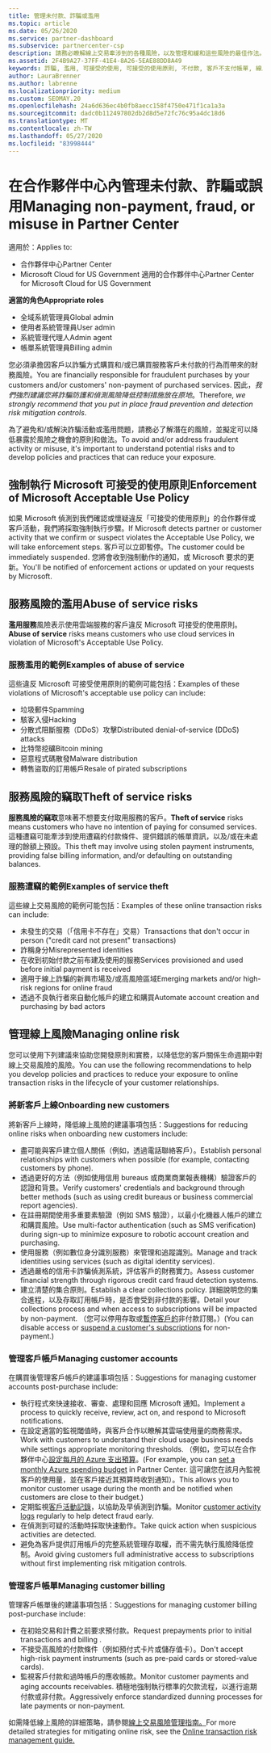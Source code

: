 ```yaml
---
title: 管理未付款、詐騙或濫用
ms.topic: article
ms.date: 05/26/2020
ms.service: partner-dashboard
ms.subservice: partnercenter-csp
description: 請務必瞭解線上交易牽涉到的各種風險，以及管理和緩和這些風險的最佳作法。
ms.assetid: 2F4B9A27-37FF-41E4-8A26-5EAE88DD8A49
keywords: 詐騙, 濫用, 可接受的使用, 可接受的使用原則, 不付款, 客戶不支付帳單, 線上風險, 竊取服務, 濫用服務, 暫停訂閱,
author: LauraBrenner
ms.author: labrenne
ms.localizationpriority: medium
ms.custom: SEOMAY.20
ms.openlocfilehash: 24a6d636ec4b0fb8aecc158f4750e471f1ca1a3a
ms.sourcegitcommit: dadc0b112497802db2d8d5e72fc76c95a4dc18d6
ms.translationtype: MT
ms.contentlocale: zh-TW
ms.lasthandoff: 05/27/2020
ms.locfileid: "83998444"
---
```

# <a name="managing-non-payment-fraud-or-misuse-in-partner-center"></a><span data-ttu-id="316d5-104">在合作夥伴中心內管理未付款、詐騙或誤用</span><span class="sxs-lookup"><span data-stu-id="316d5-104">Managing non-payment, fraud, or misuse in Partner Center</span></span>

<span data-ttu-id="316d5-105">適用於：</span><span class="sxs-lookup"><span data-stu-id="316d5-105">Applies to:</span></span>

- <span data-ttu-id="316d5-106">合作夥伴中心</span><span class="sxs-lookup"><span data-stu-id="316d5-106">Partner Center</span></span>
- <span data-ttu-id="316d5-107">Microsoft Cloud for US Government 適用的合作夥伴中心</span><span class="sxs-lookup"><span data-stu-id="316d5-107">Partner Center for Microsoft Cloud for US Government</span></span>

<span data-ttu-id="316d5-108">**適當的角色**</span><span class="sxs-lookup"><span data-stu-id="316d5-108">**Appropriate roles**</span></span>
- <span data-ttu-id="316d5-109">全域系統管理員</span><span class="sxs-lookup"><span data-stu-id="316d5-109">Global admin</span></span>
- <span data-ttu-id="316d5-110">使用者系統管理員</span><span class="sxs-lookup"><span data-stu-id="316d5-110">User admin</span></span>
- <span data-ttu-id="316d5-111">系統管理代理人</span><span class="sxs-lookup"><span data-stu-id="316d5-111">Admin agent</span></span>
- <span data-ttu-id="316d5-112">帳單系統管理員</span><span class="sxs-lookup"><span data-stu-id="316d5-112">Billing admin</span></span>

<span data-ttu-id="316d5-113">您必須承擔因客戶以詐騙方式購買和/或已購買服務客戶未付款的行為而帶來的財務風險。</span><span class="sxs-lookup"><span data-stu-id="316d5-113">You are financially responsible for fraudulent purchases by your customers and/or customers' non-payment of purchased services.</span></span> <span data-ttu-id="316d5-114">因此，*我們強烈建議您將詐騙防護和偵測風險降低控制措施放在原地*。</span><span class="sxs-lookup"><span data-stu-id="316d5-114">Therefore, *we strongly recommend that you put in place fraud prevention and detection risk mitigation controls*.</span></span>

<span data-ttu-id="316d5-115">為了避免和/或解決詐騙活動或濫用問題，請務必了解潛在的風險，並擬定可以降低暴露於風險之機會的原則和做法。</span><span class="sxs-lookup"><span data-stu-id="316d5-115">To avoid and/or address fraudulent activity or misuse, it's important to understand potential risks and to develop policies and practices that can reduce your exposure.</span></span>

## <a name="enforcement-of-microsoft-acceptable-use-policy"></a><span data-ttu-id="316d5-116">強制執行 Microsoft 可接受的使用原則</span><span class="sxs-lookup"><span data-stu-id="316d5-116">Enforcement of Microsoft Acceptable Use Policy</span></span>

<span data-ttu-id="316d5-117">如果 Microsoft 偵測到我們確認或懷疑違反「可接受的使用原則」的合作夥伴或客戶活動，我們將採取強制執行步驟。</span><span class="sxs-lookup"><span data-stu-id="316d5-117">If Microsoft detects partner or customer activity that we confirm or suspect violates the Acceptable Use Policy, we will take enforcement steps.</span></span> <span data-ttu-id="316d5-118">客戶可以立即暫停。</span><span class="sxs-lookup"><span data-stu-id="316d5-118">The customer could be immediately suspended.</span></span> <span data-ttu-id="316d5-119">您將會收到強制動作的通知，或 Microsoft 要求的更新。</span><span class="sxs-lookup"><span data-stu-id="316d5-119">You'll be notified of enforcement actions or updated on your requests by Microsoft.</span></span>

## <a name="abuse-of-service-risks"></a><span data-ttu-id="316d5-120">服務風險的濫用</span><span class="sxs-lookup"><span data-stu-id="316d5-120">Abuse of service risks</span></span>

<span data-ttu-id="316d5-121">**濫用服務**風險表示使用雲端服務的客戶違反 Microsoft 可接受的使用原則。</span><span class="sxs-lookup"><span data-stu-id="316d5-121">**Abuse of service** risks means customers who use cloud services in violation of Microsoft's Acceptable Use Policy.</span></span>

### <a name="examples-of-abuse-of-service"></a><span data-ttu-id="316d5-122">服務濫用的範例</span><span class="sxs-lookup"><span data-stu-id="316d5-122">Examples of abuse of service</span></span>

<span data-ttu-id="316d5-123">這些違反 Microsoft 可接受使用原則的範例可能包括：</span><span class="sxs-lookup"><span data-stu-id="316d5-123">Examples of these violations of Microsoft's acceptable use policy can include:</span></span>

- <span data-ttu-id="316d5-124">垃圾郵件</span><span class="sxs-lookup"><span data-stu-id="316d5-124">Spamming</span></span>
- <span data-ttu-id="316d5-125">駭客入侵</span><span class="sxs-lookup"><span data-stu-id="316d5-125">Hacking</span></span>
- <span data-ttu-id="316d5-126">分散式阻斷服務（DDoS）攻擊</span><span class="sxs-lookup"><span data-stu-id="316d5-126">Distributed denial-of-service (DDoS) attacks</span></span>
- <span data-ttu-id="316d5-127">比特幣挖礦</span><span class="sxs-lookup"><span data-stu-id="316d5-127">Bitcoin mining</span></span>
- <span data-ttu-id="316d5-128">惡意程式碼散發</span><span class="sxs-lookup"><span data-stu-id="316d5-128">Malware distribution</span></span>
- <span data-ttu-id="316d5-129">轉售盜取的訂用帳戶</span><span class="sxs-lookup"><span data-stu-id="316d5-129">Resale of pirated subscriptions</span></span>

## <a name="theft-of-service-risks"></a><span data-ttu-id="316d5-130">服務風險的竊取</span><span class="sxs-lookup"><span data-stu-id="316d5-130">Theft of service risks</span></span>

<span data-ttu-id="316d5-131">**服務風險的竊取**意味著不想要支付取用服務的客戶。</span><span class="sxs-lookup"><span data-stu-id="316d5-131">**Theft of service** risks means customers who have no intention of paying for consumed services.</span></span> <span data-ttu-id="316d5-132">這種遭竊可能牽涉到使用遭竊的付款條件、提供錯誤的帳單資訊，以及/或在未處理的餘額上預設。</span><span class="sxs-lookup"><span data-stu-id="316d5-132">This theft may involve using stolen payment instruments, providing false billing information, and/or defaulting on outstanding balances.</span></span>

### <a name="examples-of-service-theft"></a><span data-ttu-id="316d5-133">服務遭竊的範例</span><span class="sxs-lookup"><span data-stu-id="316d5-133">Examples of service theft</span></span>

<span data-ttu-id="316d5-134">這些線上交易風險的範例可能包括：</span><span class="sxs-lookup"><span data-stu-id="316d5-134">Examples of these online transaction risks can include:</span></span>

- <span data-ttu-id="316d5-135">未發生的交易（「信用卡不存在」交易）</span><span class="sxs-lookup"><span data-stu-id="316d5-135">Transactions that don't occur in person ("credit card not present" transactions)</span></span>
- <span data-ttu-id="316d5-136">詐稱身分</span><span class="sxs-lookup"><span data-stu-id="316d5-136">Misrepresented identities</span></span>
- <span data-ttu-id="316d5-137">在收到初始付款之前布建及使用的服務</span><span class="sxs-lookup"><span data-stu-id="316d5-137">Services provisioned and used before initial payment is received</span></span>
- <span data-ttu-id="316d5-138">適用于線上詐騙的新興市場及/或高風險區域</span><span class="sxs-lookup"><span data-stu-id="316d5-138">Emerging markets and/or high-risk regions for online fraud</span></span>
- <span data-ttu-id="316d5-139">透過不良執行者來自動化帳戶的建立和購買</span><span class="sxs-lookup"><span data-stu-id="316d5-139">Automate account creation and purchasing by bad actors</span></span>

## <a name="managing-online-risk"></a><span data-ttu-id="316d5-140">管理線上風險</span><span class="sxs-lookup"><span data-stu-id="316d5-140">Managing online risk</span></span>

<span data-ttu-id="316d5-141">您可以使用下列建議來協助您開發原則和實務，以降低您的客戶關係生命週期中對線上交易風險的風險。</span><span class="sxs-lookup"><span data-stu-id="316d5-141">You can use the following recommendations to help you develop policies and practices to reduce your exposure to online transaction risks in the lifecycle of your customer relationships.</span></span>

### <a name="onboarding-new-customers"></a><span data-ttu-id="316d5-142">將新客戶上線</span><span class="sxs-lookup"><span data-stu-id="316d5-142">Onboarding new customers</span></span>

<span data-ttu-id="316d5-143">將新客戶上線時，降低線上風險的建議事項包括：</span><span class="sxs-lookup"><span data-stu-id="316d5-143">Suggestions for reducing online risks when onboarding new customers include:</span></span>

- <span data-ttu-id="316d5-144">盡可能與客戶建立個人關係（例如，透過電話聯絡客戶）。</span><span class="sxs-lookup"><span data-stu-id="316d5-144">Establish personal relationships with customers when possible (for example, contacting customers by phone).</span></span>
- <span data-ttu-id="316d5-145">透過更好的方法（例如使用信用 bureaus 或商業商業報表機構）驗證客戶的認證和背景。</span><span class="sxs-lookup"><span data-stu-id="316d5-145">Verify customers' credentials and background through better methods (such as using credit bureaus or business commercial report agencies).</span></span>
- <span data-ttu-id="316d5-146">在註冊期間使用多重要素驗證（例如 SMS 驗證），以最小化機器人帳戶的建立和購買風險。</span><span class="sxs-lookup"><span data-stu-id="316d5-146">Use multi-factor authentication (such as SMS verification) during sign-up to minimize exposure to robotic account creation and purchasing.</span></span>
- <span data-ttu-id="316d5-147">使用服務（例如數位身分識別服務）來管理和追蹤識別。</span><span class="sxs-lookup"><span data-stu-id="316d5-147">Manage and track identities using services (such as digital identity services).</span></span>
- <span data-ttu-id="316d5-148">透過嚴格的信用卡詐騙偵測系統，評估客戶的財務實力。</span><span class="sxs-lookup"><span data-stu-id="316d5-148">Assess customer financial strength through rigorous credit card fraud detection systems.</span></span>
- <span data-ttu-id="316d5-149">建立清楚的集合原則。</span><span class="sxs-lookup"><span data-stu-id="316d5-149">Establish a clear collections policy.</span></span> <span data-ttu-id="316d5-150">詳細說明您的集合進程，以及存取訂用帳戶時，是否會受到非付款的影響。</span><span class="sxs-lookup"><span data-stu-id="316d5-150">Detail your collections process and when access to subscriptions will be impacted by non-payment.</span></span> <span data-ttu-id="316d5-151">（您可以停用存取或[暫停客戶的](suspend-a-subscription.md)非付款訂閱。）</span><span class="sxs-lookup"><span data-stu-id="316d5-151">(You can disable access or [suspend a customer's subscriptions](suspend-a-subscription.md) for non-payment.)</span></span>

### <a name="managing-customer-accounts"></a><span data-ttu-id="316d5-152">管理客戶帳戶</span><span class="sxs-lookup"><span data-stu-id="316d5-152">Managing customer accounts</span></span>

<span data-ttu-id="316d5-153">在購買後管理客戶帳戶的建議事項包括：</span><span class="sxs-lookup"><span data-stu-id="316d5-153">Suggestions for managing customer accounts post-purchase include:</span></span>

- <span data-ttu-id="316d5-154">執行程式來快速接收、審查、處理和回應 Microsoft 通知。</span><span class="sxs-lookup"><span data-stu-id="316d5-154">Implement a process to quickly receive, review, act on, and respond to Microsoft notifications.</span></span>
- <span data-ttu-id="316d5-155">在設定適當的監視閾值時，與客戶合作以瞭解其雲端使用量的商務需求。</span><span class="sxs-lookup"><span data-stu-id="316d5-155">Work with customers to understand their cloud usage business needs while settings appropriate monitoring thresholds.</span></span> <span data-ttu-id="316d5-156">（例如，您可以在合作夥伴中心[設定每月的 Azure 支出預算](set-an-azure-spending-budget-for-your-customers.md)。</span><span class="sxs-lookup"><span data-stu-id="316d5-156">(For example, you can [set a monthly Azure spending budget](set-an-azure-spending-budget-for-your-customers.md) in Partner Center.</span></span> <span data-ttu-id="316d5-157">這可讓您在該月內監視客戶的使用量，並在客戶接近其預算時收到通知）。</span><span class="sxs-lookup"><span data-stu-id="316d5-157">This allows you to monitor customer usage during the month and be notified when customers are close to their budget.)</span></span>
- <span data-ttu-id="316d5-158">定期監視[客戶活動記錄](activity-logs.md)，以協助及早偵測到詐騙。</span><span class="sxs-lookup"><span data-stu-id="316d5-158">Monitor [customer activity logs](activity-logs.md) regularly to help detect fraud early.</span></span>
- <span data-ttu-id="316d5-159">在偵測到可疑的活動時採取快速動作。</span><span class="sxs-lookup"><span data-stu-id="316d5-159">Take quick action when suspicious activities are detected.</span></span>
- <span data-ttu-id="316d5-160">避免為客戶提供訂用帳戶的完整系統管理存取權，而不需先執行風險降低控制。</span><span class="sxs-lookup"><span data-stu-id="316d5-160">Avoid giving customers full administrative access to subscriptions without first implementing risk mitigation controls.</span></span>

### <a name="managing-customer-billing"></a><span data-ttu-id="316d5-161">管理客戶帳單</span><span class="sxs-lookup"><span data-stu-id="316d5-161">Managing customer billing</span></span>

<span data-ttu-id="316d5-162">管理客戶帳單後的建議事項包括：</span><span class="sxs-lookup"><span data-stu-id="316d5-162">Suggestions for managing customer billing post-purchase include:</span></span>

- <span data-ttu-id="316d5-163">在初始交易和計費之前要求預付款。</span><span class="sxs-lookup"><span data-stu-id="316d5-163">Request prepayments prior to initial transactions and billing .</span></span>
- <span data-ttu-id="316d5-164">不接受高風險的付款條件（例如預付式卡片或儲存值卡）。</span><span class="sxs-lookup"><span data-stu-id="316d5-164">Don't accept high-risk payment instruments (such as pre-paid cards or stored-value cards).</span></span>
- <span data-ttu-id="316d5-165">監視客戶付款和過時帳戶的應收帳款。</span><span class="sxs-lookup"><span data-stu-id="316d5-165">Monitor customer payments and aging accounts receivables.</span></span> <span data-ttu-id="316d5-166">積極地強制執行標準的欠款流程，以進行逾期付款或非付款。</span><span class="sxs-lookup"><span data-stu-id="316d5-166">Aggressively enforce standardized dunning processes for late payments or non-payment.</span></span>

<span data-ttu-id="316d5-167">如需降低線上風險的詳細策略，請參閱[線上交易風險管理指南。](https://assets.windowsphone.com/7d885238-e13b-4f10-a682-3d5adacd2859/CSP-PartnerRiskGuide-APSFinal_InvariantCulture_Default.zip)</span><span class="sxs-lookup"><span data-stu-id="316d5-167">For more detailed strategies for mitigating online risk, see the [Online transaction risk management guide.](https://assets.windowsphone.com/7d885238-e13b-4f10-a682-3d5adacd2859/CSP-PartnerRiskGuide-APSFinal_InvariantCulture_Default.zip)</span></span>
